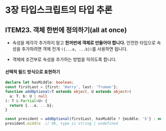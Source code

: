 # 3장 타입스크립트의 타입 추론

## ITEM23. 객체 한번에 정의하기(all at once)

- 속성을 제각각 추가하지 말고 **한꺼번에 객체로 만들어야 합니다.** 안전한 타입으로 속성을 추가하려면 객체 전개 `({...a, ...b})`를 사용하면 됩니다. 

- 객체에 조건부로 속성을 추가하는 방법을 익히도록 합니다.

#### 선택적 필드 방식으로 표현하기
```ts
declare let hasMiddle: boolean;
const firstLast = {first: 'Harry', last: 'Truman'};
function addOptional<T extends object, U extends object>(
  a: T, b: U | null
): T & Partial<U> {
  return {...a, ...b};
}

const president = addOptional(firstLast, hasMiddle ? {middle: 'S'} : null);
president.middle  // OK, type is string | undefined

```